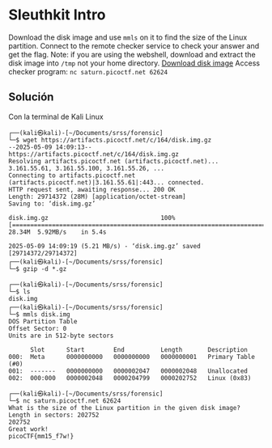 # Sleuthkit Intro
Download the disk image and use `mmls` on it to find the size of the Linux partition. Connect to the remote checker service to check your answer and get the flag. Note: if you are using the webshell, download and extract the disk image into `/tmp` not your home directory. [Download disk image](https://artifacts.picoctf.net/c/164/disk.img.gz) Access checker program: `nc saturn.picoctf.net 62624`

## Solución
Con la terminal de Kali Linux
```
┌──(kali㉿kali)-[~/Documents/srss/forensic]
└─$ wget https://artifacts.picoctf.net/c/164/disk.img.gz                                            
--2025-05-09 14:09:13--  https://artifacts.picoctf.net/c/164/disk.img.gz
Resolving artifacts.picoctf.net (artifacts.picoctf.net)... 3.161.55.61, 3.161.55.100, 3.161.55.26, ...
Connecting to artifacts.picoctf.net (artifacts.picoctf.net)|3.161.55.61|:443... connected.
HTTP request sent, awaiting response... 200 OK
Length: 29714372 (28M) [application/octet-stream]
Saving to: ‘disk.img.gz’

disk.img.gz                               100%[===================================================================================>]  28.34M  5.92MB/s    in 5.4s    

2025-05-09 14:09:19 (5.21 MB/s) - ‘disk.img.gz’ saved [29714372/29714372]
┌──(kali㉿kali)-[~/Documents/srss/forensic]
└─$ gzip -d *.gz                                        
                                                                                                                                                                      
┌──(kali㉿kali)-[~/Documents/srss/forensic]
└─$ ls                                                  
disk.img
┌──(kali㉿kali)-[~/Documents/srss/forensic]
└─$ mmls disk.img   
DOS Partition Table
Offset Sector: 0
Units are in 512-byte sectors

      Slot      Start        End          Length       Description
000:  Meta      0000000000   0000000000   0000000001   Primary Table (#0)
001:  -------   0000000000   0000002047   0000002048   Unallocated
002:  000:000   0000002048   0000204799   0000202752   Linux (0x83)
                                                                                                                                                                      
┌──(kali㉿kali)-[~/Documents/srss/forensic]
└─$ nc saturn.picoctf.net 62624                                                                                                          
What is the size of the Linux partition in the given disk image?
Length in sectors: 202752
202752
Great work!
picoCTF{mm15_f7w!}

```